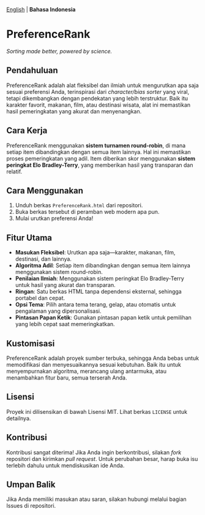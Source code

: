 [English](https://github.com/mahalisyarifuddin/PreferenceRank) | **Bahasa Indonesia**

# PreferenceRank
*Sorting made better, powered by science.*

## Pendahuluan
PreferenceRank adalah alat fleksibel dan ilmiah untuk mengurutkan apa saja sesuai preferensi Anda, terinspirasi dari *character/bias sorter* yang viral, tetapi dikembangkan dengan pendekatan yang lebih terstruktur. Baik itu karakter favorit, makanan, film, atau destinasi wisata, alat ini memastikan hasil pemeringkatan yang akurat dan menyenangkan.

## Cara Kerja
PreferenceRank menggunakan **sistem turnamen round-robin**, di mana setiap item dibandingkan dengan semua item lainnya. Hal ini memastikan proses pemeringkatan yang adil. Item diberikan skor menggunakan **sistem peringkat Elo Bradley-Terry**, yang memberikan hasil yang transparan dan relatif.

## Cara Menggunakan
1. Unduh berkas `PreferenceRank.html` dari repositori.
2. Buka berkas tersebut di peramban web modern apa pun.
3. Mulai urutkan preferensi Anda!

## Fitur Utama
- **Masukan Fleksibel**: Urutkan apa saja—karakter, makanan, film, destinasi, dan lainnya.
- **Algoritma Adil**: Setiap item dibandingkan dengan semua item lainnya menggunakan sistem round-robin.
- **Penilaian Ilmiah**: Menggunakan sistem peringkat Elo Bradley-Terry untuk hasil yang akurat dan transparan.
- **Ringan**: Satu berkas HTML tanpa dependensi eksternal, sehingga portabel dan cepat.
- **Opsi Tema**: Pilih antara tema terang, gelap, atau otomatis untuk pengalaman yang dipersonalisasi.
- **Pintasan Papan Ketik**: Gunakan pintasan papan ketik untuk pemilihan yang lebih cepat saat memeringkatkan.

## Kustomisasi
PreferenceRank adalah proyek sumber terbuka, sehingga Anda bebas untuk memodifikasi dan menyesuaikannya sesuai kebutuhan. Baik itu untuk menyempurnakan algoritma, merancang ulang antarmuka, atau menambahkan fitur baru, semua terserah Anda.

## Lisensi
Proyek ini dilisensikan di bawah Lisensi MIT. Lihat berkas `LICENSE` untuk detailnya.

## Kontribusi
Kontribusi sangat diterima! Jika Anda ingin berkontribusi, silakan *fork* repositori dan kirimkan *pull request*. Untuk perubahan besar, harap buka isu terlebih dahulu untuk mendiskusikan ide Anda.

## Umpan Balik
Jika Anda memiliki masukan atau saran, silakan hubungi melalui bagian Issues di repositori.
